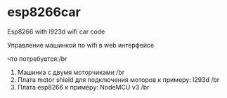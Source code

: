 # esp8266car
Esp8266 with l923d wifi car code

Управление машинкой по wifi в web интерфейсе

что потребуется:/br
1. Машинка с двумя моторчиками /br
2. Плата motor shield для подключения моторов к примеру: l293d /br
3. Плата esp8266 к примеру: NodeMCU v3 /br

